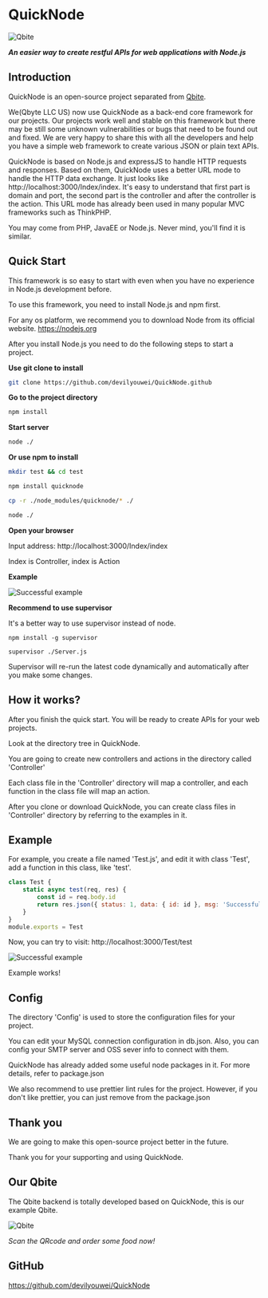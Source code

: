 # QuickNode

![Qbite](https://wap.qbite.us/favicon.png 'Qbite, faster order')

**_An easier way to create restful APIs for web applications with Node.js_**

## Introduction

QuickNode is an open-source project separated from [Qbite](https://github.com/devilyouwei/Qbite).

We(Qbyte LLC US) now use QuickNode as a back-end core framework for our projects. Our projects work well and stable on this framework but there may be still some unknown vulnerabilities or bugs that need to be found out and fixed. We are very happy to share this with all the developers and help you have a simple web framework to create various JSON or plain text APIs.

QuickNode is based on Node.js and expressJS to handle HTTP requests and responses. Based on them, QuickNode uses a better URL mode to handle the HTTP data exchange. It just looks like http://localhost:3000/Index/index. It's easy to understand that first part is domain and port, the second part is the controller and after the controller is the action. This URL mode has already been used in many popular MVC frameworks such as ThinkPHP.

You may come from PHP, JavaEE or Node.js. Never mind, you'll find it is similar.

## Quick Start

This framework is so easy to start with even when you have no experience in Node.js development before.

To use this framework, you need to install Node.js and npm first.

For any os platform, we recommend you to download Node from its official website. <https://nodejs.org>

After you install Node.js you need to do the following steps to start a project.

**Use git clone to install**

```bash
git clone https://github.com/devilyouwei/QuickNode.github
```

**Go to the project directory**

```bash
npm install
```

**Start server**

```bash
node ./
```

**Or use npm to install**

```bash
mkdir test && cd test

npm install quicknode

cp -r ./node_modules/quicknode/* ./

node ./
```

**Open your browser**

Input address: http://localhost:3000/Index/index

Index is Controller, index is Action

**Example**

![Successful example](https://github.com/devilyouwei/QuickNode/blob/master/static/ex1.png)

**Recommend to use supervisor**

It's a better way to use supervisor instead of node.

```
npm install -g supervisor

supervisor ./Server.js
```

Supervisor will re-run the latest code dynamically and automatically after you make some changes.

## How it works?

After you finish the quick start. You will be ready to create APIs for your web projects.

Look at the directory tree in QuickNode.

You are going to create new controllers and actions in the directory called 'Controller'

Each class file in the 'Controller' directory will map a controller, and each function in the class file will map an action.

After you clone or download QuickNode, you can create class files in 'Controller' directory by referring to the examples in it.

## Example

For example, you create a file named 'Test.js', and edit it with class 'Test', add a function in this class, like 'test'.

```js
class Test {
    static async test(req, res) {
        const id = req.body.id
        return res.json({ status: 1, data: { id: id }, msg: 'Successful data loaded' })
    }
}
module.exports = Test
```

Now, you can try to visit: http://localhost:3000/Test/test

![Successful example](https://github.com/devilyouwei/QuickNode/blob/master/static/ex1.png)

Example works!

## Config

The directory 'Config' is used to store the configuration files for your project.

You can edit your MySQL connection configuration in db.json. Also, you can config your SMTP server and OSS sever info to connect with them.

QuickNode has already added some useful node packages in it. For more details, refer to package.json

We also recommend to use prettier lint rules for the project. However, if you don't like prettier, you can just remove from
the package.json

## Thank you

We are going to make this open-source project better in the future.

Thank you for your supporting and using QuickNode.

## Our Qbite

The Qbite backend is totally developed based on QuickNode, this is our example Qbite.

![Qbite](https://github-devilyouwei.oss-us-west-1.aliyuncs.com/qbite/qbite%20qrcode.jpg)

_Scan the QRcode and order some food now!_

## GitHub

<https://github.com/devilyouwei/QuickNode>
